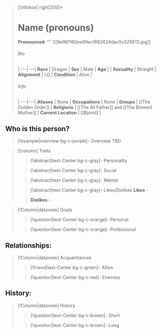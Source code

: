 > [!infobox| right|200]+
> # Name (pronouns)
> **Pronounced:**  ""
> ![[9e981160ee99ec1662624dac0c525613.jpg]]
> ###### Bio
>  |
> ---|---|
> **Race** | Dragon |
> **Sex** | Male |
> **Age** |  |
> **Sexuality** | Straight |
> **Alignment** | LG |
> **Condition** | Alive |
> ###### Info
>  |
> ---|---|
> **Aliases** | None |
> **Occupations** | None |
> **Groups** | [[The Golden Order]]  |
> **Religions** | [[The All Father]] and [[The Brewed Mother]]  |
> **Current Location** | [[Bjorn]]  |

## Who is this person?
> [!example|overview bg-c-purple]- Overview 
> TBD


> [!column] Traits
>> [!abstract|text-Center bg-c-gray]- Personality
>>  
>
>
>> [!abstract|text-Center bg-c-gray]- Social
>> 
>
>
>> [!abstract|text-Center bg-c-gray]- Mental
>> 
>
>
>> [!abstract|text-Center bg-c-gray]- Likes/Dislikes
>> **Likes** - 
>>  
>> **Dislikes** - 


> [!Column|dataview] Goals
>> [!question|text-Center bg-c-orange]- Personal
>>  
>
>
>> [!question|text-Center bg-c-orange]- Professional
>>  
>


## Relationships:

> [!Column|dataview] Acquaintances
>> [!friend|text-Center bg-c-green]- Allies
>>   
>
>
>> [!question|text-Center bg-c-red]- Enemies
>>   
>

## History:
> [!Column|dataview] History
>> [!question|text-Center bg-c-brown]- Short
>>   
>
>
>> [!question|text-Center bg-c-brown]- Long
>>   

